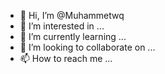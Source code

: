 - 👋 Hi, I’m @Muhammetwq
- 👀 I’m interested in ...
- 🌱 I’m currently learning ...
- 💞️ I’m looking to collaborate on ...
- 📫 How to reach me ...

<!---
Muhammetwq/Muhammetwq is a ✨ special ✨ repository because its `README.md` (this file) appears on your GitHub profile.
You can click the Preview link to take a look at your changes.
--->
